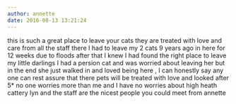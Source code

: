 ```yaml
---
author: annette
date: 2016-08-13 13:21:24
---
```

this is such a great place to leave your cats they are treated with love and care from all the staff there I had to leave my 2 cats 9 years ago in here for 12 weeks due to floods after that I knew I had found the right place to leave  my   little darlings   I had a persion cat and was worried about leaving her but in the end she just walked in  and loved being here , I can honestly  say any one can rest assure that there pets will be treated  with love and looked after 5* no one worries more than me and I have no worries about high heath cattery lyn and the staff are the nicest people you could meet from annette

